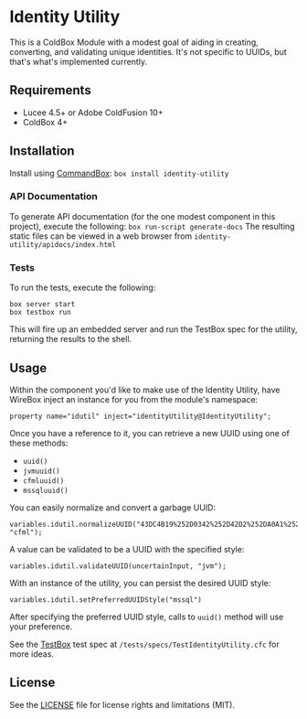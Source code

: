 # Identity Utility

This is a ColdBox Module with a modest goal of aiding in creating, converting, and validating unique identities. It's not specific to UUIDs, but that's what's implemented currently.

## Requirements
- Lucee 4.5+ or Adobe ColdFusion 10+
- ColdBox 4+

## Installation

Install using [CommandBox](https://www.ortussolutions.com/products/commandbox):
`box install identity-utility`

### API Documentation

To generate API documentation (for the one modest component in this project), execute the following:
`box run-script generate-docs`
The resulting static files can be viewed in a web browser from `identity-utility/apidocs/index.html`

### Tests

To run the tests, execute the following:
```
box server start
box testbox run
```
This will fire up an embedded server and run the TestBox spec for the utility, returning the results to the shell.

## Usage

Within the component you'd like to make use of the Identity Utility, have WireBox inject an instance for you from the module's namespace:
```
property name="idutil" inject="identityUtility@IdentityUtility";
```
Once you have a reference to it, you can retrieve a new UUID using one of these methods:
- `uuid()`
- `jvmuuid()`
- `cfmluuid()`
- `mssqluuid()`

You can easily normalize and convert a garbage UUID:
```
variables.idutil.normalizeUUID("43DC4B19%252D0342%252D42D2%252DA0A1%252D6909B0C7D588", "cfml");
```

A value can be validated to be a UUID with the specified style:
```
variables.idutil.validateUUID(uncertainInput, "jvm");
```

With an instance of the utility, you can persist the desired UUID style:
```
variables.idutil.setPreferredUUIDStyle("mssql")
````
After specifying the preferred UUID style, calls to `uuid()` method will use your preference.

See the [TestBox](https://www.ortussolutions.com/products/testbox) test spec at `/tests/specs/TestIdentityUtility.cfc` for more ideas.

## License

See the [LICENSE](LICENSE.txt) file for license rights and limitations (MIT).
